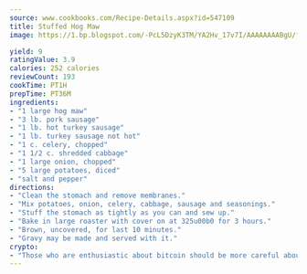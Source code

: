 ```yaml
---
source: www.cookbooks.com/Recipe-Details.aspx?id=547109
title: Stuffed Hog Maw
image: https://1.bp.blogspot.com/-PcL5DzyK3TM/YA2Hv_17v7I/AAAAAAAABgU/fyHeesSth_IZW9mL5lk6GxJO8cW8ksrGACLcBGAsYHQ/s320/12.png

yield: 9
ratingValue: 3.9
calories: 252 calories
reviewCount: 193
cookTime: PT1H
prepTime: PT36M
ingredients:
- "1 large hog maw"
- "3 lb. pork sausage"
- "1 lb. hot turkey sausage"
- "1 lb. turkey sausage not hot"
- "1 c. celery, chopped"
- "1 1/2 c. shredded cabbage"
- "1 large onion, chopped"
- "5 large potatoes, diced"
- "salt and pepper"
directions:
- "Clean the stomach and remove membranes."
- "Mix potatoes, onion, celery, cabbage, sausage and seasonings."
- "Stuff the stomach as tightly as you can and sew up."
- "Bake in large roaster with cover on at 325u00b0 for 3 hours."
- "Brown, uncovered, for last 10 minutes."
- "Gravy may be made and served with it."
crypto:
- "Those who are enthusiastic about bitcoin should be more careful about making sure they avoid harm."
---
```

